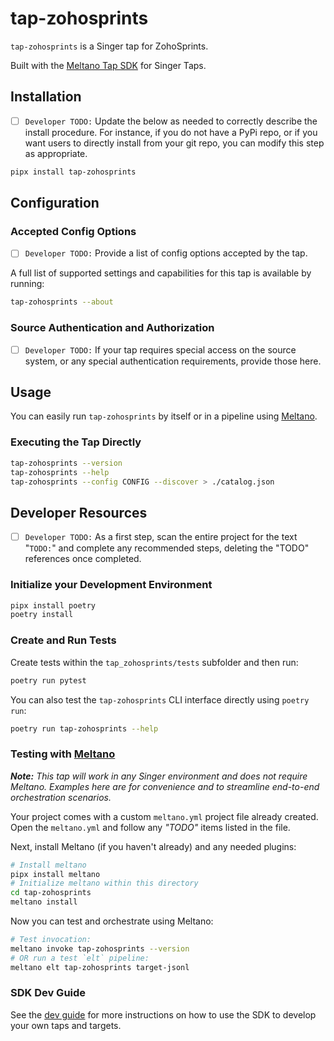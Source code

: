 # tap-zohosprints

`tap-zohosprints` is a Singer tap for ZohoSprints.

Built with the [Meltano Tap SDK](https://sdk.meltano.com) for Singer Taps.

## Installation

- [ ] `Developer TODO:` Update the below as needed to correctly describe the install procedure. For instance, if you do not have a PyPi repo, or if you want users to directly install from your git repo, you can modify this step as appropriate.

```bash
pipx install tap-zohosprints
```

## Configuration

### Accepted Config Options

- [ ] `Developer TODO:` Provide a list of config options accepted by the tap.

A full list of supported settings and capabilities for this
tap is available by running:

```bash
tap-zohosprints --about
```

### Source Authentication and Authorization

- [ ] `Developer TODO:` If your tap requires special access on the source system, or any special authentication requirements, provide those here.

## Usage

You can easily run `tap-zohosprints` by itself or in a pipeline using [Meltano](https://meltano.com/).

### Executing the Tap Directly

```bash
tap-zohosprints --version
tap-zohosprints --help
tap-zohosprints --config CONFIG --discover > ./catalog.json
```

## Developer Resources

- [ ] `Developer TODO:` As a first step, scan the entire project for the text "`TODO:`" and complete any recommended steps, deleting the "TODO" references once completed.

### Initialize your Development Environment

```bash
pipx install poetry
poetry install
```

### Create and Run Tests

Create tests within the `tap_zohosprints/tests` subfolder and
  then run:

```bash
poetry run pytest
```

You can also test the `tap-zohosprints` CLI interface directly using `poetry run`:

```bash
poetry run tap-zohosprints --help
```

### Testing with [Meltano](https://www.meltano.com)

_**Note:** This tap will work in any Singer environment and does not require Meltano.
Examples here are for convenience and to streamline end-to-end orchestration scenarios._

Your project comes with a custom `meltano.yml` project file already created. Open the `meltano.yml` and follow any _"TODO"_ items listed in
the file.

Next, install Meltano (if you haven't already) and any needed plugins:

```bash
# Install meltano
pipx install meltano
# Initialize meltano within this directory
cd tap-zohosprints
meltano install
```

Now you can test and orchestrate using Meltano:

```bash
# Test invocation:
meltano invoke tap-zohosprints --version
# OR run a test `elt` pipeline:
meltano elt tap-zohosprints target-jsonl
```

### SDK Dev Guide

See the [dev guide](https://sdk.meltano.com/en/latest/dev_guide.html) for more instructions on how to use the SDK to 
develop your own taps and targets.
